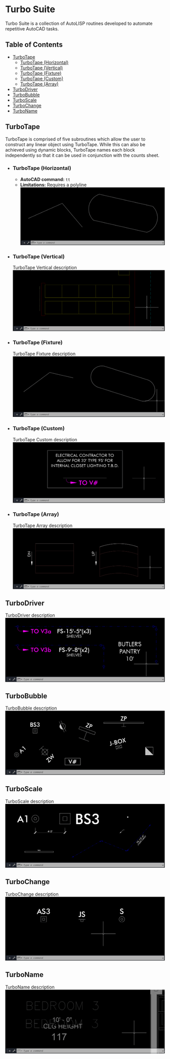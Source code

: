 # Turbo Suite
Turbo Suite is a collection of AutoLISP routines developed to automate repetitive AutoCAD tasks.

## Table of Contents
- [TurboTape](#turbotape)
  - [TurboTape (Horizontal)](#turbotape-horizontal)
  - [TurboTape (Vertical)](#turbotape-vertical)
  - [TurboTape (Fixture)](#turbotape-fixture)
  - [TurboTape (Custom)](#turbotape-custom)
  - [TurboTape (Array)](#turbotape-array)
- [TurboDriver](#turbodriver)
- [TurboBubble](#turbobubble)
- [TurboScale](#turboscale)
- [TurboChange](#turbochange)
- [TurboName](#turboname)

## TurboTape
TurboTape is comprised of five subroutines which allow the user to construct any linear object using TurboTape. While this can also be achieved using dynamic blocks, TurboTape names each block independently so that it can be used in conjunction with the counts sheet.

  - ### TurboTape (Horizontal)
     - **AutoCAD command:** `tt`
     - **Limitations:** Requires a polyline
    ![TurboTape Horizontal gif](/GIF/TurboTape(Horizontal).gif)

  - ### TurboTape (Vertical)
    TurboTape Vertical description
    ![TurboTape Vertical gif](/GIF/TurboTape(Vertical).gif)

  - ### TurboTape (Fixture)
    TurboTape Fixture description
    ![TurboTape Fixture gif](/GIF/TurboTape(Fixture).gif)

  - ### TurboTape (Custom)
    TurboTape Custom description
    ![TurboTape Fixture gif](/GIF/TurboTape(Custom).gif)

  - ### TurboTape (Array)
    TurboTape Array description
    ![TurboTape Array gif](/GIF/TurboTape(Array).gif)

## TurboDriver
TurboDriver description
![TurboDriver gif](/GIF/TurboDriver.gif)

## TurboBubble
TurboBubble description
![TurboBubble gif](/GIF/TurboBubble.gif)

## TurboScale
TurboScale description
![TurboScale gif](/GIF/TurboScale.gif)

## TurboChange
TurboChange description
![TurboChange gif](/GIF/TurboChange.gif)

## TurboName
TurboName description
![TurboName gif](/GIF/TurboName.gif)
